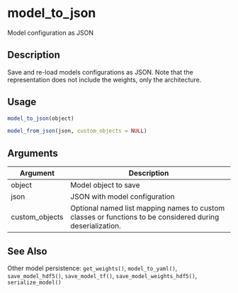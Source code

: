 # model_to_json


Model configuration as JSON




## Description

Save and re-load models configurations as JSON. Note that the representation
does not include the weights, only the architecture.





## Usage
```r
model_to_json(object)

model_from_json(json, custom_objects = NULL)
```




## Arguments


Argument      |Description
------------- |----------------
object | Model object to save
json | JSON with model configuration
custom_objects | Optional named list mapping names to custom classes or functions to be considered during deserialization.







## See Also

Other model persistence: 
`get_weights()`,
`model_to_yaml()`,
`save_model_hdf5()`,
`save_model_tf()`,
`save_model_weights_hdf5()`,
`serialize_model()`




